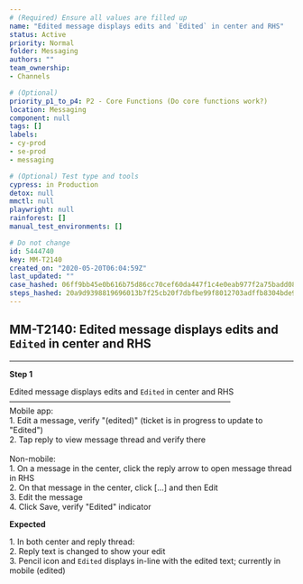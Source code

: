 ```yaml
---
# (Required) Ensure all values are filled up
name: "Edited message displays edits and `Edited` in center and RHS"
status: Active
priority: Normal
folder: Messaging
authors: ""
team_ownership: 
- Channels

# (Optional)
priority_p1_to_p4: P2 - Core Functions (Do core functions work?)
location: Messaging
component: null
tags: []
labels: 
- cy-prod
- se-prod
- messaging

# (Optional) Test type and tools
cypress: in Production
detox: null
mmctl: null
playwright: null
rainforest: []
manual_test_environments: []

# Do not change
id: 5444740
key: MM-T2140
created_on: "2020-05-20T06:04:59Z"
last_updated: ""
case_hashed: 06ff9bb45e0b616b75d86cc70cef60da447f1c4e0eab977f2a75badd08f53918483e7c3a05984c656aed67c5014d00d7
steps_hashed: 20a9d9398819696013b7f25cb20f7dbfbe99f8012703adffb8304bde99720d145f05921a1e412e0f079eb0cf30c0717d
---
```


<!-- (Auto-generated) Based on frontmatter's "key" and "name" -->

## MM-T2140: Edited message displays edits and `Edited` in center and RHS

---

**Step 1**

Edited message displays edits and `Edited` in center and RHS\
————————————————————————————\
Mobile app:\
1\. Edit a message, verify "(edited)" (ticket is in progress to update to "Edited")\
2\. Tap reply to view message thread and verify there\
\
Non-mobile:\
1\. On a message in the center, click the reply arrow to open message thread in RHS\
2\. On that message in the center, click \[...] and then Edit\
3\. Edit the message\
4\. Click Save, verify "Edited" indicator

**Expected**

1\. In both center and reply thread:\
2\. Reply text is changed to show your edit\
3\. Pencil icon and `Edited` displays in-line with the edited text; currently in mobile (edited)
